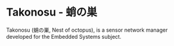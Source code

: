 Takonosu - 蛸の巣
=================

Takonosu (蛸の巣, Nest of octopus), is a sensor network manager developed for the Embedded Systems subject.
